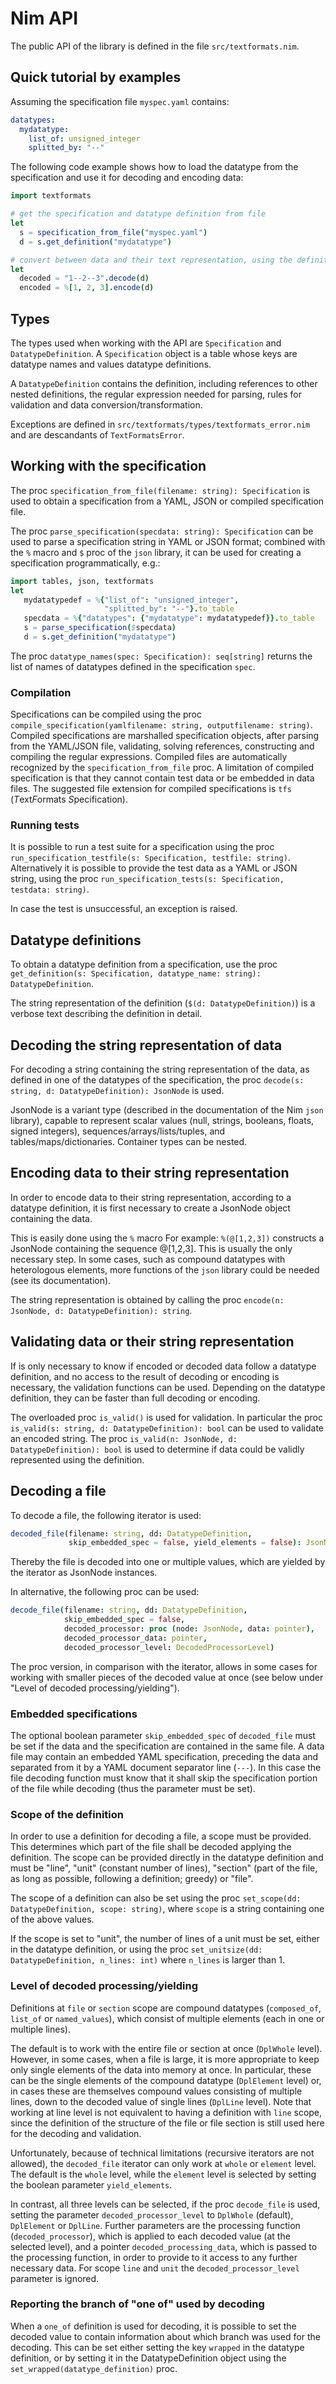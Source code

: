 # Nim API

The public API of the library is defined in the file `src/textformats.nim`.

## Quick tutorial by examples

Assuming the specification file `myspec.yaml` contains:
```YAML
datatypes:
  mydatatype:
    list_of: unsigned_integer
    splitted_by: "--"
```

The following code example shows how to load the datatype from the specification
and use it for decoding and encoding data:

```Nim
import textformats

# get the specification and datatype definition from file
let
  s = specification_from_file("myspec.yaml")
  d = s.get_definition("mydatatype")

# convert between data and their text representation, using the definition
let
  decoded = "1--2--3".decode(d)
  encoded = %[1, 2, 3].encode(d)
```

## Types

The types used when working with the API are `Specification` and
`DatatypeDefinition`. A `Specification` object is a table
whose keys are datatype names and values datatype definitions.

A `DatatypeDefinition` contains the definition, including references
to other nested definitions, the regular expression needed for
parsing, rules for validation and data conversion/transformation.

Exceptions are defined in `src/textformats/types/textformats_error.nim`
and are descandants of `TextFormatsError`.

## Working with the specification

The proc `specification_from_file(filename: string): Specification`
is used to obtain a specification from a YAML, JSON or compiled
specification file.

The proc `parse_specification(specdata: string): Specification`
can be used to parse a specification string in YAML or JSON format;
combined with the `%` macro and `$` proc of the `json` library,
it can be used for creating a specification programmatically, e.g.:
```Nim
import tables, json, textformats
let
   mydatatypedef = %{"list_of": "unsigned_integer",
                     "splitted_by": "--"}.to_table
   specdata = %{"datatypes": {"mydatatype": mydatatypedef}}.to_table
   s = parse_specification($specdata)
   d = s.get_definition("mydatatype")
```

The proc `datatype_names(spec: Specification): seq[string]` returns the list
of names of datatypes defined in the specification `spec`.

### Compilation

Specifications can be compiled using the proc
`compile_specification(yamlfilename: string, outputfilename: string)`.
Compiled specifications are marshalled specification objects, after parsing
from the YAML/JSON file, validating, solving references, constructing and
compiling the regular expressions. Compiled files are automatically recognized
by the `specification_from_file` proc.  A limitation of compiled specification
is that they cannot contain test data or be embedded in data files.  The
suggested file extension for compiled specifications is `tfs`
(*T*ext*F*ormats *S*pecification).

### Running tests

It is possible to run a test suite for a specification using the
proc `run_specification_testfile(s: Specification, testfile: string)`.
Alternatively it is possible to provide the test data as a YAML or JSON
string, using the proc
`run_specification_tests(s: Specification, testdata: string)`.

In case the test is unsuccessful, an exception is raised.

## Datatype definitions

To obtain a datatype definition from a specification, use the proc
`get_definition(s: Specification, datatype_name: string): DatatypeDefinition`.

The string representation of the definition (`$(d: DatatypeDefinition)`)
is a verbose text describing the definition in detail.

## Decoding the string representation of data

For decoding a string containing the string representation of the data,
as defined in one of the datatypes of the specification, the proc
`decode(s: string, d: DatatypeDefinition): JsonNode` is used.

JsonNode is a variant type (described in the documentation of
the Nim `json` library), capable to represent scalar values (null, strings,
booleans, floats, signed integers), sequences/arrays/lists/tuples, and
tables/maps/dictionaries. Container types can be nested.

## Encoding data to their string representation

In order to encode data to their string representation, according to
a datatype definition, it is first necessary to create
a JsonNode object containing the data.

This is easily done using the `%` macro For example: `%(@[1,2,3])` constructs
a JsonNode containing the sequence @[1,2,3]. This is usually the only
necessary step. In some cases, such as compound datatypes with
heterologous elements, more functions of the `json` library could be
needed (see its documentation).

The string representation is obtained by calling the proc
`encode(n: JsonNode, d: DatatypeDefinition): string`.

## Validating data or their string representation

If is only necessary to know if encoded or decoded data follow a
datatype definition, and no access to the result of decoding or encoding is
necessary, the validation functions can be used. Depending on the datatype
definition, they can be faster than full decoding or encoding.

The overloaded proc `is_valid()` is used for validation.
 In particular the proc
`is_valid(s: string, d: DatatypeDefinition): bool`
can be used to validate an encoded string.
The proc `is_valid(n: JsonNode, d: DatatypeDefinition): bool` is used
to determine if data could be validly represented using the definition.

## Decoding a file

To decode a file, the following iterator is used:
```Nim
decoded_file(filename: string, dd: DatatypeDefinition,
             skip_embedded_spec = false, yield_elements = false): JsonNode
```

Thereby the file is decoded into one or multiple values, which are yielded
by the iterator as JsonNode instances.

In alternative, the following proc can be used:
```Nim
decode_file(filename: string, dd: DatatypeDefinition,
            skip_embedded_spec = false,
            decoded_processor: proc (node: JsonNode, data: pointer),
            decoded_processor_data: pointer,
            decoded_processor_level: DecodedProcessorLevel)
```

The proc version, in comparison with the iterator, allows in some cases for
working with smaller pieces of the decoded value at once (see below under
"Level of decoded processing/yielding").

### Embedded specifications

The optional boolean parameter `skip_embedded_spec` of `decoded_file` must be
set if the data and the specification are contained in the same file. A data
file may contain an embedded YAML specification, preceding the data and
separated from it by a YAML document separator line (`---`). In this case
the file decoding function must know that it shall skip the specification
portion of the file while decoding (thus the parameter must be set).

### Scope of the definition

In order to use a definition for decoding a file, a scope must be provided.
This determines which part of the file shall be decoded applying the definition.
The scope can be provided directly in the datatype definition and must be
"line", "unit" (constant number of lines), "section" (part of the file, as long
as possible, following a definition; greedy) or "file".

The scope of a definition can also be set using the proc
`set_scope(dd: DatatypeDefinition, scope: string)`, where `scope` is a
string containing one of the above values.

If the scope is set to "unit", the number of lines of a unit must be set,
either in the datatype definition, or using the proc
`set_unitsize(dd: DatatypeDefinition, n_lines: int)` where `n_lines`
is larger than 1.

### Level of decoded processing/yielding

Definitions at `file` or `section` scope are compound datatypes (`composed_of`,
`list_of` or `named_values`), which consist of multiple elements (each in one
or multiple lines).

The default is to work with the entire file or section at once (`DplWhole` level).
However, in some cases, when a file is large, it is more appropriate to keep
only single elements of the data into memory at once. In particular, these can
be the single elements of the compound datatype (`DplElement` level) or, in cases
these are themselves compound values consisting of multiple lines, down to the
decoded value of single lines (`DplLine` level). Note that working at line level
is not equivalent to having a definition with `line` scope, since the
definition of the structure of the file or file section is still used here for
the decoding and validation.

Unfortunately, because of technical limitations (recursive iterators are not
allowed), the `decoded_file` iterator can only work at `whole` or `element`
level. The default is the `whole` level, while the `element` level is selected
by setting the boolean parameter `yield_elements`.

In contrast, all three levels can be selected, if the proc `decode_file` is
used, setting the parameter `decoded_processor_level` to `DplWhole` (default),
`DplElement` or `DplLine`. Further parameters are the processing function
(`decoded_processor`), which is applied to each decoded value (at the selected
level), and a pointer `decoded_processing_data`, which is passed to the
processing function, in order to provide to it access to any further necessary
data.
For scope `line` and `unit` the `decoded_processor_level` parameter is ignored.

### Reporting the branch of "one of" used by decoding

When a `one_of` definition is used for decoding, it is possible to set the
decoded value to contain information about which branch was used for the
decoding. This can be set either setting the key `wrapped` in the
datatype definition, or by setting it in the DatatypeDefinition object
using the `set_wrapped(datatype_definition)` proc.

